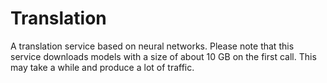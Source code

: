 # Translation

A translation service based on neural networks. Please note that this service downloads models with a size of about 10 GB on the first call. This may take a while and produce a lot of traffic.
